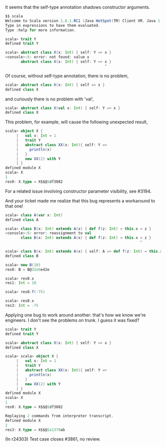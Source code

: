 It seems that the self-type annotation shadows constructor arguments.
```scala
$$ scala
Welcome to Scala version 2.8.1.RC1 (Java HotSpot(TM) Client VM, Java 1.6.0_16).
Type in expressions to have them evaluated.
Type :help for more information.

scala> trait Y
defined trait Y

scala> abstract class X(x: Int) { self: Y => x }
<console>:6: error: not found: value x
       abstract class X(x: Int) { self: Y => x }
                                             ^
```

Of course, without self-type annotation, there is no problem,
```scala
scala> abstract class X(x: Int) { self => x }
defined class X
```
and curiously there is no problem with 'val',
```scala
scala> abstract class X(val x: Int) { self: Y => x }
defined class X
```

This problem, for example, will cause the following unexpected result,
```scala
scala> object X {
     |   val x: Int = 1
     |   trait Y
     |   abstract class XX(x: Int){ self: Y =>
     |     println(x)
     |   }
     |   new XX(2) with Y
     | }
defined module X
scala> X
1
res0: X.type = X$$@1df3082
```
For a related issue involving constructor parameter visibility, see #3194.

And your ticket made me realize that this bug represents a workaround to that one!
```scala
scala> class A(var x: Int)                                                      
defined class A

scala> class B(x: Int) extends A(x) { def f(z: Int) = this.x = z }              
<console>:6: error: reassignment to val
       class B(x: Int) extends A(x) { def f(z: Int) = this.x = z }
                                                             ^

scala> class B(x: Int) extends A(x) { self: A => def f(z: Int) = this.x = z }
defined class B

scala> new B(10)
res0: B = B@32e6e42e

scala> res0.x
res1: Int = 10

scala> res0.f(-75)

scala> res0.x
res3: Int = -75
```
Applying one bug to work around another: that's how we know we're engineers.
I don't see the problems on trunk. I guess it was fixed?

```scala
scala> trait Y
defined trait Y

scala> abstract class X(x: Int) { self: Y => x }
defined class X

scala> scala> object X {
     |   val x: Int = 1
     |   trait Y
     |   abstract class XX(x: Int){ self: Y =>
     |     println(x)
     |   }
     |   new XX(2) with Y
     | }
defined module X
scala> X
1
res0: X.type = X$$@1df3082

Replaying 2 commands from interpreter transcript.
defined module X
2
res3: X.type = X$$@1e1370ab

```
(In r24303) Test case closes #3861, no review.
